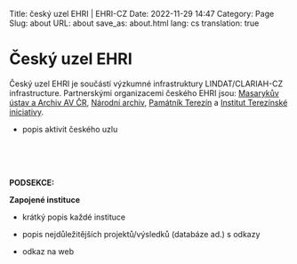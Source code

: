 Title: český uzel EHRI | EHRI-CZ
Date: 2022-11-29 14:47
Category: Page
Slug: about
URL: about
save_as: about.html
lang: cs
translation: true

# Český uzel EHRI

Český uzel EHRI je součástí výzkumné infrastruktury LINDAT/CLARIAH-CZ infrastructure. Partnerskými organizacemi českého EHRI jsou: [Masarykův ústav a Archiv AV ČR](https://www.mua.cas.cz/), [Národní archiv](https://www.nacr.cz/), [Památník Terezín](https://www.pamatnik-terezin.cz/) a [Institut Terezínské iniciativy](https://www.terezinstudies.cz/).

- popis aktivit českého uzlu
</br>
</br>
</br>


**PODSEKCE:**
    
**Zapojené instituce**

- krátký popis každé instituce

- popis nejdůležitějších projektů/výsledků (databáze ad.) s odkazy

- odkaz na web

